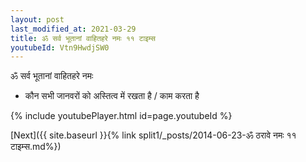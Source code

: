 ```yaml
---
layout: post
last_modified_at: 2021-03-29
title: ॐ सर्व भूतानां वाहितहरे नमः ११ टाइम्स
youtubeId: Vtn9HwdjSW0
---
```

 
 
 ॐ सर्व भूतानां वाहितहरे नमः  
 
 -  कौन सभी जानवरों को अस्तित्व में रखता है / काम करता है 
 
  
 
  
 
 
 
 
 
 


{% include youtubePlayer.html id=page.youtubeId %}
 
[Next]({{ site.baseurl }}{% link  split1/_posts/2014-06-23-ॐ ठरावे नमः ११ टाइम्स.md%})
 
